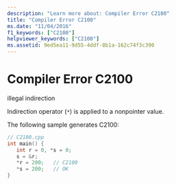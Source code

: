 ```yaml
---
description: "Learn more about: Compiler Error C2100"
title: "Compiler Error C2100"
ms.date: "11/04/2016"
f1_keywords: ["C2100"]
helpviewer_keywords: ["C2100"]
ms.assetid: 9ed5ea11-9d55-4ddf-8b1a-162c74f3c390
---
```

# Compiler Error C2100

illegal indirection

Indirection operator (`*`) is applied to a nonpointer value.

The following sample generates C2100:

```cpp
// C2100.cpp
int main() {
   int r = 0, *s = 0;
   s = &r;
   *r = 200;   // C2100
   *s = 200;   // OK
}
```
